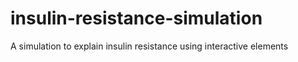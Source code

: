 # insulin-resistance-simulation
A simulation to explain insulin resistance using interactive elements

